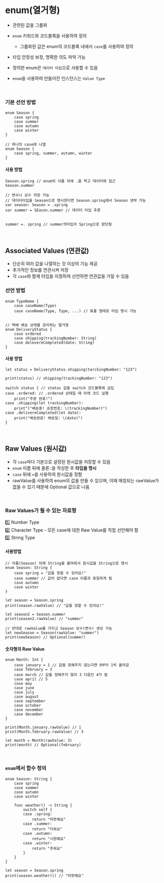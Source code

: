 # enum(열거형)
- 관련된 값을 그룹화
- `enum` 키워드와 코드블록을 사용하여 정의
	
    - 그룹화된 값은 enum의 코드블록 내에서 `case`를 사용하여 정의
- 타입 안정성 보장, 명확한 의도 파악 가능
- 정의한 enum은 `데이터 타입`으로 사용할 수 있음
- `enum`을 사용하여 만들어진 인스턴스는 `Value Type`

<br>

### 기본 선언 방법
```
enum Season {
	case spring
    case summer
    case autumn
    case winter
}

// 하나의 case에 나열
enum Season {
	case spring, summer, autumn, winter
}
```

#### 사용 방법
```
Season.spring // enum의 이름 뒤에 .을 찍고 데이터에 접근
Season.summer

// 변수나 상수 저장 가능
// 데이터타입을 Season으로 명시한다면 Season.spring에서 Season 생략 가능
var season: Season = .spring
var summer = SEason.summer // 데이터 타입 추론


summer =. spring // summer의타입이 Spring으로 판단됨

```

<br>

## Associated Values (연관값)
- 단순히 여러 값을 나열하는 것 이상의 기능 제공
- 추가적인 정보를 연관시켜 저장
- 각 `case`와 함께 타입을 지정하여 선언하면 연관값을 가질 수 있음

### 선언 방법
```
enum TypeName {
	case caseName(Type)
    case caseName(Type, Type, ...) // 튜플 형태로 타입 명시 가능


// 택배 배송 상태를 관리하는 열거형
enum DeliveryStatus {
	case ordered
    case shipping(trackingNumber: String)
    case delevereCompleted(date: String)
}
```

#### 사용 방법
```
let status = DeliveryStatus.shipping(tarckingNumber: "123")

print(status) // shipping(trackingNumber: "123")

switch status { // status 값을 switch 코드블록에 삽입
case .ordered: // .ordered 상태일 때 아래 코드 실행
	print("주문 완료!")
case .shipping(let trackingNumber): 
	print"("배송중! 송장번호: \(trackingNumber)")
case .delivereCompleted(let date): 
	print("배송완료! 배송일: \(date)")
}
```

<br>

## Raw Values (원시값)
- 각 `case`마다 기본으로 설정된 원시값을 저장할 수 있음
- `enum` 이름 뒤에 콜론`:`을 작성한 후 **타입을 명시**
- `case` 뒤에 `=`을 사용하여 원시값을 정함
- rawValue를 사용하여 enum의 값을 만들 수 있으며, 이때 매칭되는 rawValue가 없을 수 있기 때문에 Optional 값으로 나옴

<br>

### Raw Values가 될 수 있는 자료형
1️⃣ Number Type <br>
2️⃣ Character Type - 모든 case에 대한 Raw Value를 직접 선언해야 함 <br>
3️⃣ String Type <br>

#### 사용방법
```
// 이름(Season) 뒤에 String을 붙여줘서 원시값을 String으로 명시
enum Season: String {	
	case spring = "값을 정할 수 있어요!"
    case summer // 값이 없다면 case 이름과 동일하게 됨
    case autumn
    case winter
}

let season = Season.spring
print(season.rawValue) // "값을 정할 수 있어요!"

let season2 = Season.summer
print(season2.rawValue) // "summer"

// 반대로 rawValue를 가지고 Season 상수(변수) 생성 가능
let newSeason = Season(rawValue: "summer")
print(newSeason) // Optional(summer)
```

#### 숫자형의 Raw Value
```
enum Month: Int {
	case january = 1 // 값을 정해주지 얂는다면 0부터 1씩 올라감
    case february = 3
    case march // 값을 정해주지 않아 3 다음인 4가 됨
    case april // 5
    case may
    case june
    case july
    case august
    case september
    case october
    case november
    case december
}

print(Month.january.rawValue) // 1
print(Month.february.rawValue) // 3

let month = Month(rawValue: 3)
print(month) // Optional(february)
```

<br>

### `enum`에서 함수 정의
```
enum Season: String {
	case spring
    case summer
    case autumn
    case winter
    
    func weather() -> String {
    	switch self {
        case .spring:
        	return "따뜻해요"
        case .summer:
        	return "더워요"
        case .autumn:
        	return "시원해요"
        case .winter:
			return "추워요"
        }
    }
}

let season = Season.spring
print(season.weather()) // "따뜻해요"
```
